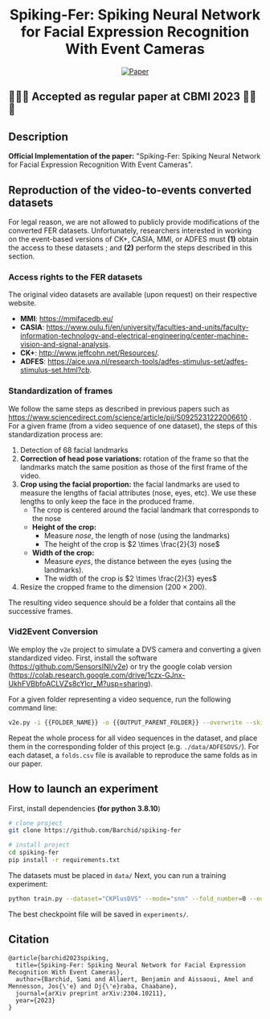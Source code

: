<div align="center">    
 
# Spiking-Fer: Spiking Neural Network for Facial Expression Recognition With Event Cameras

<!-- [![Paper](http://img.shields.io/badge/paper-arxiv.1001.2234-B31B1B.svg)](https://www.nature.com/articles/nature14539)
[![Conference](http://img.shields.io/badge/NeurIPS-2019-4b44ce.svg)](https://papers.nips.cc/book/advances-in-neural-information-processing-systems-31-2018)
[![Conference](http://img.shields.io/badge/ICLR-2019-4b44ce.svg)](https://papers.nips.cc/book/advances-in-neural-information-processing-systems-31-2018)
[![Conference](http://img.shields.io/badge/AnyConference-year-4b44ce.svg)](https://papers.nips.cc/book/advances-in-neural-information-processing-systems-31-2018)   -->

[![Paper](http://img.shields.io/badge/arxiv-math.co:1480.1111-B31B1B.svg)](https://www.nature.com/articles/nature14539)

<!--  
Conference   
-->   
</div>

## 🎊🎊🎊 Accepted as regular paper at CBMI 2023 🎊🎊🎊
 
## Description   
**Official Implementation of the paper:** "Spiking-Fer: Spiking Neural Network for Facial Expression Recognition With Event Cameras".

## Reproduction of the video-to-events converted datasets
For legal reason, we are not allowed to publicly provide modifications of the converted FER datasets. Unfortunately, researchers interested in working on the event-based versions of CK+, CASIA, MMI, or ADFES must **(1)** obtain the access to these datasets ; and **(2)** perform the steps described in this section.

### Access rights to the FER datasets
The original video datasets are available (upon request) on their respective website.
- **MMI**: https://mmifacedb.eu/
- **CASIA**: https://www.oulu.fi/en/university/faculties-and-units/faculty-information-technology-and-electrical-engineering/center-machine-vision-and-signal-analysis.
- **CK+**: http://www.jeffcohn.net/Resources/.
- **ADFES**: https://aice.uva.nl/research-tools/adfes-stimulus-set/adfes-stimulus-set.html?cb.

### Standardization of frames
We follow the same steps as described in previous papers such as https://www.sciencedirect.com/science/article/pii/S0925231222006610 . For a given frame (from a video sequence of one dataset), the steps of this standardization process are:
1. Detection of 68 facial landmarks
2. **Correction of head pose variations:** rotation of the frame so that the landmarks match the same position as those of the first frame of the video.
3. **Crop using the facial proportion:** the facial landmarks are used to measure the lengths of facial attributes (nose, eyes, etc). We use these lengths to only keep the face in the produced frame.
   - The crop is centered around the facial landmark that corresponds to the nose
   - **Height of the crop:**
     - Measure $nose$, the length of nose (using the landmarks)
     - The height of the crop is $2 \times \frac{2}{3} nose$
   - **Width of the crop:**
     - Measure $eyes$, the distance between the eyes (using the landmarks).
     - The width of the crop is $2 \times \frac{2}{3} eyes$
4. Resize the cropped frame to the dimension $(200 \times 200)$.

The resulting video sequence should be a folder that contains all the successive frames.

### Vid2Event Conversion
We employ the `v2e` project to simulate a DVS camera and converting a given standardized video. First, install the software (https://github.com/SensorsINI/v2e) or try the google colab version (https://colab.research.google.com/drive/1czx-GJnx-UkhFVBbfoACLVZs8cYlcr_M?usp=sharing).

For a given folder representing a video sequence, run the following command line:

```bash
v2e.py -i {{FOLDER_NAME}} -o {{OUTPUT_PARENT_FOLDER}} --overwrite --skip_video_output --unique_output_folder false --dvs_h5 {{OUTPUT_FILENAME}}.h5 --dvs_aedat2 None --dvs_text None --no_preview --dvs_exposure duration .033 --input_frame_rate 30 --input_slowmotion_factor 1 --slomo_model input/SuperSloMo39.ckpt --auto_timestamp_resolution true --pos_thres 0.2 --neg_thres 0.2 --sigma_thres 0.02 --cutoff_hz 0 --leak_rate_hz 0 --shot_noise_rate_hz 0 --output_width=200 --output_height=200
```

Repeat the whole process for all video sequences in the dataset, and place them in the corresponding folder of this project (e.g. `./data/ADFESDVS/`). For each dataset, a `folds.csv` file is available to reproduce the same folds as in our paper.


## How to launch an experiment
First, install dependencies **(for python 3.8.10**)
```bash
# clone project   
git clone https://github.com/Barchid/spiking-fer

# install project   
cd spiking-fer 
pip install -r requirements.txt
 ```   
The datasets must be placed in `data/`
Next, you can run a training experiment:
 ```bash
python train.py --dataset="CKPlusDVS" --mode="snn" --fold_number=0 --edas="flip,background_activity,crop,reverse,mirror,event_drop"
```

The best checkpoint file will be saved in `experiments/`.

## Citation   
```
@article{barchid2023spiking,
  title={Spiking-Fer: Spiking Neural Network for Facial Expression Recognition With Event Cameras},
  author={Barchid, Sami and Allaert, Benjamin and Aissaoui, Amel and Mennesson, Jos{\'e} and Dj{\'e}raba, Chaabane},
  journal={arXiv preprint arXiv:2304.10211},
  year={2023}
}
```   

